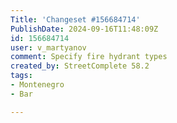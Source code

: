 ```yaml
---
Title: 'Changeset #156684714'
PublishDate: 2024-09-16T11:48:09Z
id: 156684714
user: v_martyanov
comment: Specify fire hydrant types
created_by: StreetComplete 58.2
tags:
- Montenegro
- Bar

---
```

